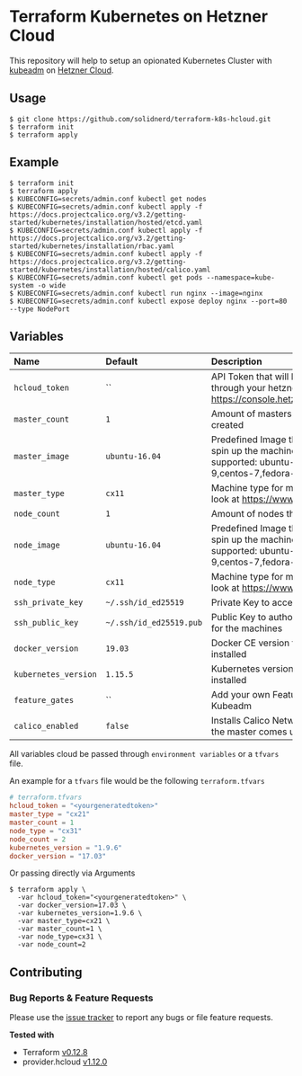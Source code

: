 # Terraform Kubernetes on Hetzner Cloud

This repository will help to setup an opionated Kubernetes Cluster with [kubeadm](https://kubernetes.io/docs/setup/independent/create-cluster-kubeadm/) on [Hetzner Cloud](https://www.hetzner.com/cloud?country=us).

## Usage

```
$ git clone https://github.com/solidnerd/terraform-k8s-hcloud.git
$ terraform init
$ terraform apply
```

## Example

```
$ terraform init
$ terraform apply
$ KUBECONFIG=secrets/admin.conf kubectl get nodes
$ KUBECONFIG=secrets/admin.conf kubectl apply -f https://docs.projectcalico.org/v3.2/getting-started/kubernetes/installation/hosted/etcd.yaml
$ KUBECONFIG=secrets/admin.conf kubectl apply -f https://docs.projectcalico.org/v3.2/getting-started/kubernetes/installation/rbac.yaml
$ KUBECONFIG=secrets/admin.conf kubectl apply -f https://docs.projectcalico.org/v3.2/getting-started/kubernetes/installation/hosted/calico.yaml
$ KUBECONFIG=secrets/admin.conf kubectl get pods --namespace=kube-system -o wide
$ KUBECONFIG=secrets/admin.conf kubectl run nginx --image=nginx
$ KUBECONFIG=secrets/admin.conf kubectl expose deploy nginx --port=80 --type NodePort
```

## Variables

|  Name                    |  Default     |  Description                                                                      | Required |
|:-------------------------|:-------------|:----------------------------------------------------------------------------------|:--------:|
| `hcloud_token`        | ``                      |API Token that will be generated through your hetzner cloud project https://console.hetzner.cloud/projects                   | Yes |
| `master_count`        | `1`                     | Amount of masters that will be created                                                                                      | No  |
| `master_image`        | `ubuntu-16.04`          | Predefined Image that will be used to spin up the machines (Currently supported: ubuntu-16.04, debian-9,centos-7,fedora-27) | No  |
| `master_type`         | `cx11`                  | Machine type for more types have a look at https://www.hetzner.de/cloud                                                     | No  |
| `node_count`          | `1`                     | Amount of nodes that will be created                                                                                        | No  |
| `node_image`          | `ubuntu-16.04`          | Predefined Image that will be used to spin up the machines (Currently supported: ubuntu-16.04, debian-9,centos-7,fedora-27) | No  |
| `node_type`           | `cx11`                  | Machine type for more types have a look at https://www.hetzner.de/cloud                                                     | No  |
| `ssh_private_key`     | `~/.ssh/id_ed25519`     | Private Key to access the machines                                                                                          | No  |
| `ssh_public_key`      | `~/.ssh/id_ed25519.pub` | Public Key to authorized the access for the machines                                                                        | No  |
| `docker_version`      | `19.03`                 | Docker CE version that will be installed                                                                                    | No  |
| `kubernetes_version`  | `1.15.5`                | Kubernetes version that will be installed                                                                                   | No  |
| `feature_gates`       | ``                      | Add your own Feature Gates for Kubeadm                                                                                      | No  |
| `calico_enabled`      | `false`                 | Installs Calico Network Provider after the master comes up                                                                  | No  |

All variables cloud be passed through `environment variables` or a `tfvars` file.

An example for a `tfvars` file would be the following `terraform.tfvars`

```toml
# terraform.tfvars
hcloud_token = "<yourgeneratedtoken>"
master_type = "cx21"
master_count = 1
node_type = "cx31"
node_count = 2
kubernetes_version = "1.9.6"
docker_version = "17.03"
```

Or passing directly via Arguments

```console
$ terraform apply \
  -var hcloud_token="<yourgeneratedtoken>" \
  -var docker_version=17.03 \
  -var kubernetes_version=1.9.6 \
  -var master_type=cx21 \
  -var master_count=1 \
  -var node_type=cx31 \
  -var node_count=2
```


## Contributing

### Bug Reports & Feature Requests

Please use the [issue tracker](https://github.com/solidnerd/terraform-k8s-hcloud/issues) to report any bugs or file feature requests.


**Tested with**

- Terraform [v0.12.8](https://github.com/hashicorp/terraform/tree/v0.12.8)
- provider.hcloud [v1.12.0](https://github.com/terraform-providers/terraform-provider-hcloud)
